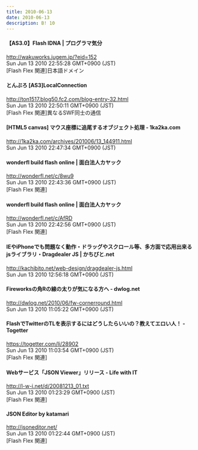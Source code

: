 ```yaml
---
title: 2010-06-13
date: 2010-06-13
description: B! 10
---
```


#### 【AS3.0】Flash IDNA | プログラマ気分
http://wakuworks.jugem.jp/?eid=152<br>
Sun Jun 13 2010 22:55:28 GMT+0900 (JST)<br>
[Flash Flex 関連]日本語ドメイン


#### とんぶろ  [AS3]LocalConnection
http://ton1517.blog50.fc2.com/blog-entry-32.html<br>
Sun Jun 13 2010 22:50:11 GMT+0900 (JST)<br>
[Flash Flex 関連]異なるSWF同士の通信


#### [HTML5 canvas] マウス座標に追尾するオブジェクト処理 - 1ka2ka.com
http://1ka2ka.com/archives/201006/13_144911.html<br>
Sun Jun 13 2010 22:47:34 GMT+0900 (JST)<br>


#### wonderfl build flash online | 面白法人カヤック
http://wonderfl.net/c/8wu9<br>
Sun Jun 13 2010 22:43:36 GMT+0900 (JST)<br>
[Flash Flex 関連]


#### wonderfl build flash online | 面白法人カヤック
http://wonderfl.net/c/AfRD<br>
Sun Jun 13 2010 22:42:56 GMT+0900 (JST)<br>
[Flash Flex 関連]


#### IEやiPhoneでも問題なく動作・ドラッグやスクロール等、多方面で応用出来るjsライブラリ・Dragdealer JS | かちびと.net
http://kachibito.net/web-design/dragdealer-js.html<br>
Sun Jun 13 2010 12:56:18 GMT+0900 (JST)<br>


#### Fireworksの角Rの線の太りが気になる方へ - dwlog.net
http://dwlog.net/2010/06/fw-cornerround.html<br>
Sun Jun 13 2010 11:05:22 GMT+0900 (JST)<br>


#### FlashでTwitterのTLを表示するにはどうしたらいいの？教えてエロい人！ - Togetter
https://togetter.com/li/28902<br>
Sun Jun 13 2010 11:03:54 GMT+0900 (JST)<br>
[Flash Flex 関連]


#### Webサービス「JSON Viewer」リリース - Life with IT
http://l-w-i.net/d/20081213_01.txt<br>
Sun Jun 13 2010 01:23:29 GMT+0900 (JST)<br>
[Flash Flex 関連]


#### JSON Editor by katamari
http://jsoneditor.net/<br>
Sun Jun 13 2010 01:22:44 GMT+0900 (JST)<br>
[Flash Flex 関連]


